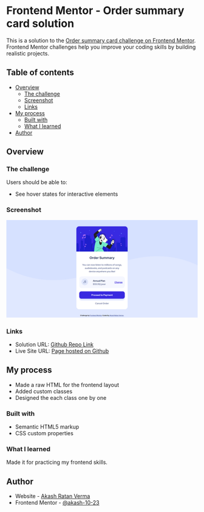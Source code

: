 # Frontend Mentor - Order summary card solution

This is a solution to the [Order summary card challenge on Frontend Mentor](https://www.frontendmentor.io/challenges/order-summary-component-QlPmajDUj). Frontend Mentor challenges help you improve your coding skills by building realistic projects. 

## Table of contents

- [Overview](#overview)
  - [The challenge](#the-challenge)
  - [Screenshot](#screenshot)
  - [Links](#links)
- [My process](#my-process)
  - [Built with](#built-with)
  - [What I learned](#what-i-learned)
- [Author](#author)


## Overview

### The challenge

Users should be able to:

- See hover states for interactive elements

### Screenshot

![](images/screencapture.png)


### Links

- Solution URL: [Github Repo Link]()
- Live Site URL: [Page hosted on Github]()

## My process

- Made a raw HTML for the frontend layout
- Added custom classes
- Designed the each class one by one

### Built with

- Semantic HTML5 markup
- CSS custom properties

### What I learned

Made it for practicing my frontend skills.


## Author

- Website - [Akash Ratan Verma](https://github.com/akash-10-23)
- Frontend Mentor - [@akash-10-23](https://www.frontendmentor.io/profile/akash-10-23)

